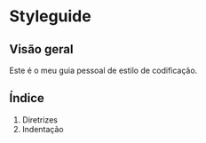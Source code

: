 # Styleguide

## Visão geral

Este é o meu guia pessoal de estilo de codificação.

## Índice

1. Diretrizes
2. Indentação
